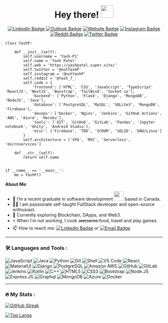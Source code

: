 <h1 align="center">Hey there! <img src="https://media.giphy.com/media/hvRJCLFzcasrR4ia7z/giphy.gif" width="40"></h1>

<p align="center">
<a href="https://www.linkedin.com/in/yashpatel10/"><img src="https://img.shields.io/badge/LinkedIn-0077B5?style=for-the-badge&logo=linkedin&logoColor=white" alt="LinkedIn Badge"></a>
<a href="mailto:yashpatell@outlook.com"><img src="https://img.shields.io/badge/Microsoft_Outlook-0078D4?style=for-the-badge&logo=microsoft-outlook&logoColor=white" alt="Outlook Badge"></a>
<a href="https://yashpatel.super.site/"><img src="https://img.shields.io/badge/website-000000?style=for-the-badge&logo=About.me&logoColor=white" alt="Website Badge"></a>
<a href="https://instagram.com/notyashp"><img src="https://img.shields.io/badge/Instagram-E4405F?style=for-the-badge&logo=instagram&logoColor=white" alt="Instagram Badge"></a>
<a href="https://www.reddit.com/user/Yash_7_"><img src="https://img.shields.io/badge/Reddit-FF4500?style=for-the-badge&logo=reddit&logoColor=white" alt="Reddit Badge"></a>
<a href="https://twitter.com/notyashp/"><img src="https://img.shields.io/badge/Twitter-1DA1F2?style=for-the-badge&logo=twitter&logoColor=white" alt="Twitter Badge"></a>
</p>

```
class YashP:

    def __init__(self):
        self.username = 'Yash-P1'
        self.name = 'Yash Patel'
        self.web = 'https://yashpatel.super.site/'
        self.twitter = '@notYashP'
        self.instagram = '@notYashP'
        self.reddit = '@Yash_7_'
        self.code = {
            'frontend': ['HTML', 'CSS', 'JavaScript', 'TypeScript' 'ReactJS', 'NextJS', 'Boostrap', 'TailWind', 'Socket-io'],
            'backend': ['Python', 'Flask', 'Django', 'MongoDB', 'NodeJS', 'Java'],
            'database': ['PostgreSQL', 'MySQL', 'SQLite3', 'MongoDB', 'Firebase'],
            'devops': ['Docker', 'Nginx', 'Jenkins', 'GitHub Actions', 'AWS', 'Azure', 'Heroku'],
            'tools': ['GIT', 'GitHub', 'GitLab', 'Pandas', 'Jupyter notebook', 'Unity', 'Android Studio'],
            'misc': ['Firebase', 'TDD', 'SCRUM', 'SOLID', 'GNU/Linux']
        }
        self.architecture = ['SPA', 'MVC', 'Serverless', 'microservices']

    def __str__(self):
        return self.name


if __name__ == '__main__':
    me = YashP()
```

**About Me**: 

- 🔭 I’m a recent graduate in software development <img src="https://media.giphy.com/media/WUlplcMpOCEmTGBtBW/giphy.gif" width="30"> based in Canada.
- 👨‍💻 I am passionate self-taught FullStack developer and open-source enthusiast.
- 🌱 Currently exploring Blockchain, DApps, and Web3.
- ⚡ When I'm not working, I cook a̶w̶e̶s̶o̶m̶e̶ food, travel and play games.
- 📫 How to reach me: [![Linkedin Badge](https://img.shields.io/badge/-Yash-blue?style=flat&logo=Linkedin&logoColor=white)](https://www.linkedin.com/in/yashpatel10/) or [![Email Badge](https://img.shields.io/badge/-Yash-blue?style=flat&logo=gmail&logoColor=white)](mailto:yashpatell@outlook.com)
---

### 🛠 Languages and Tools : 

![JavaScript](https://img.shields.io/badge/-JavaScript-black?style=plastic&logo=javascript)
![Java](https://img.shields.io/badge/-Java-black?style=plastic&logo=java)
  ![Python](https://img.shields.io/badge/-Python-8fcfd1?style=plastic&logo=Python)
  ![Git](https://img.shields.io/badge/-Git-black?style=plastic&logo=git)
  ![Shell](https://img.shields.io/badge/-Shell-blasck?style=plastic&logo=Shell)
  ![VS Code](https://img.shields.io/badge/-VS%20Code-007ACC?style=plastic&logo=visual-studio-code)
  ![React](https://img.shields.io/badge/-React-3b2e5a?style=plastic&logo=react)
  ![MaterialUI](https://img.shields.io/badge/-MatrialUI-0081CB?style=plastic&logo=material-UI)
  ![Django](https://img.shields.io/badge/-Django-092E20?style=plastic&logo=Django)
  ![PostgreSQL](https://img.shields.io/badge/-PostgreSQL-336791?style=plastic&logo=postgresql)
  ![Amazon AWS](https://img.shields.io/badge/Amazon%20AWS-232F3E?style=plastic&logo=amazon-aws)
  ![GitHub](https://img.shields.io/badge/-GitHub-181717?style=plastic&logo=github)
  ![GitLab](https://img.shields.io/badge/-GitLab-FCA121?style=plastic&logo=gitlab) 
![Jenkins](https://img.shields.io/badge/-Jenkins-black?style=plastic&logo=Jenkins) ![Kotlin](https://img.shields.io/badge/-kotlin-006a71?style=plastic&logo=kotlin) ![C++](https://img.shields.io/badge/-C++-00599C?style=plastic&logo=c)
  ![HTML5](https://img.shields.io/badge/-HTML5-E34F26?style=plastic&logo=html5&logoColor=white)
  ![CSS3](https://img.shields.io/badge/-CSS3-1572B6?style=plastic&logo=css3)
  ![Bootstrap](https://img.shields.io/badge/-Bootstrap-563D7C?style=plastic&logo=bootstrap)
  ![Node.JS](https://img.shields.io/badge/-Node.JS-black?style=plastic&logo=Node.js) ![Express.JS](https://img.shields.io/badge/-Express.JS-c7b198?style=plastic&logo=Express.JS) ![Graphql](https://img.shields.io/badge/-Graphql-E10098?style=plastic&logo=Graphql)
![MongoDB](https://img.shields.io/badge/-MongoDB-green?style=plastic&logo=mongodb)
![Azure](https://img.shields.io/badge/-Azure-blue?style=plastic&logo=MicrosoftAzure)
![Docker](https://img.shields.io/badge/-Docker-blue?style=plastic&logo=Docker)

---

### 🔥 My Stats :

[![GitHub Streak](http://github-readme-streak-stats.herokuapp.com?user=yash-p1&theme=dark&background=000000)](https://git.io/streak-stats)

[![Top Langs](https://github-readme-stats.vercel.app/api/top-langs/?username=yash-p1&layout=compact&theme=vision-friendly-dark)](https://github.com/anuraghazra/github-readme-stats)

